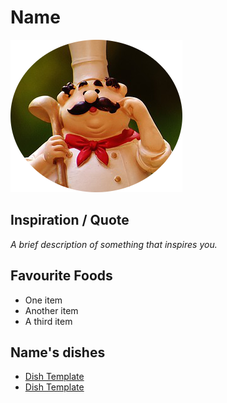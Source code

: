 # Name
![Name](/Images/chef-profile.png)

## Inspiration / Quote

*A brief description of something that inspires you.*

## Favourite Foods

* One item
* Another item
* A third item

## Name's dishes

* [Dish Template](/Courses/DishTemplate.md)
* [Dish Template](/Courses/DishTemplate.md)
